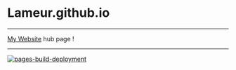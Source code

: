 # Lameur.github.io
  
***

[website]: lameur.git.io

[My Website][website] hub page !

***
[def]: https://github.com/Lameur/Lameur.github.io/actions/workflows/pages/pages-build-deployment/badge.svg?branch=Main
  
[![pages-build-deployment][def]](https://github.com/Lameur/Lameur.github.io/actions/workflows/pages/pages-build-deployment)
  